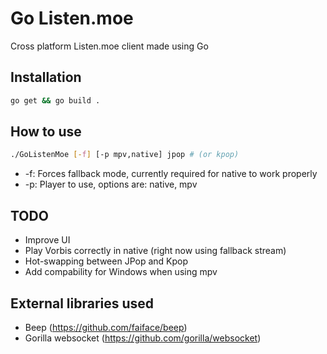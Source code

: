 # Go Listen.moe
Cross platform Listen.moe client made using Go

## Installation
```bash
go get && go build .
```

## How to use
```bash
./GoListenMoe [-f] [-p mpv,native] jpop # (or kpop)
```

* -f: Forces fallback mode, currently required for native to work properly
* -p: Player to use, options are: native, mpv

## TODO
* Improve UI
* Play Vorbis correctly in native (right now using fallback stream)
* Hot-swapping between JPop and Kpop
* Add compability for Windows when using mpv

## External libraries used
* Beep (https://github.com/faiface/beep)
* Gorilla websocket (https://github.com/gorilla/websocket)
